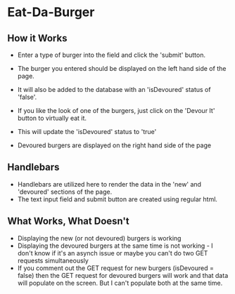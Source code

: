 # Eat-Da-Burger

## How it Works
- Enter a type  of burger into the field and click the 'submit' button. 
- The burger you entered should be displayed on the left hand side of the page.
- It will also be added to the database with an 'isDevoured' status of 'false'.

- If you like the look of one of the burgers, just click on the 'Devour It' button to virtually eat it.
- This will update the 'isDevoured' status to 'true'
- Devoured burgers are displayed on the right hand side of the page

## Handlebars
- Handlebars are utilized here to render the data in the 'new' and 'devoured' sections of the page.
- The text input field and submit button are created using regular html.

## What Works, What Doesn't
- Displaying the new (or not devoured) burgers is working
- Displaying the devoured burgers at the same time is not working - I don't know if it's an asynch issue or maybe you can't do two GET requests simultaneously
- If you comment out the GET request for new burgers (isDevoured = false) then the GET request for devoured burgers will work and that data will populate on the screen. But I can't populate both at the same time.

